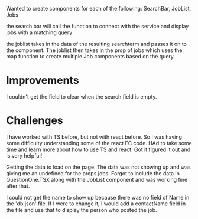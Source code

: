 Wanted to create components for each of the following:
    SearchBar, JobList, Jobs


the search bar will call the function to connect with the service and display jobs with a matching query

the joblist takes in the data of the resulting searchterm and passes it on to the component. The joblist then takes in the prop of jobs which uses the map function to create multiple Job components based on the query.

# Improvements
I couldn't get the field to clear when the search field is empty. 

# Challenges

I have worked with TS before, but not with react before. So I was having some difficulty understanding some of the react FC code. HAd to take some time and learn more about how to use TS and react. Got it figured it out and is very helpful!

Getting the data to load on the page. The data was not showing up and was giving me an undefined for the props.jobs. Forgot to include the data in QuestionOne.TSX along with the JobList component and was working fine after that.

I could not get the name to show up because there was no field of Name in the 'db.json' file. If I were to change it, I would add a contactName field in the file and use that to display the person who posted the job. 

